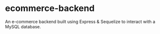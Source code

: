 # ecommerce-backend
An e-commerce backend built using Express &amp; Sequelize to interact with a MySQL database.
